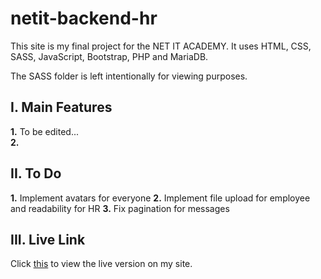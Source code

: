 # netit-backend-hr
This site is my final project for the NET IT ACADEMY.
It uses HTML, CSS, SASS, JavaScript, Bootstrap, PHP and MariaDB.

The SASS folder is left intentionally for viewing purposes.

## I. Main Features
**1.** To be edited...  
**2.**  

## II. To Do
**1.** Implement avatars for everyone
**2.** Implement file upload for employee and readability for HR
**3.** Fix pagination for messages

## III. Live Link
Click [this](https://thisisanexample.website/) to view the live version on my site.
